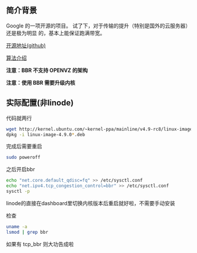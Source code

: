 ## 简介背景
Google 的一项开源的项目。 试了下，对于传输的提升（特别是国外的云服务器）还是极为明显
的，基本上能保证跑满带宽。

[开源地址(github)](https://github.com/google/bbr)

[算法介绍](https://www.zhihu.com/question/53559433)

**注意：BBR 不支持 OPENVZ 的架构**

**注意：使用 BBR 需要升级内核**

## 实际配置(非linode)
代码就两行
```bash
wget http://kernel.ubuntu.com/~kernel-ppa/mainline/v4.9-rc8/linux-image-4.9.0-040900rc8-ge
dpkg -i linux-image-4.9.0*.deb

```
完成后需要重启
```bash
sudo poweroff
```

之后开启bbr
```bash
echo "net.core.default_qdisc=fq" >> /etc/sysctl.conf
echo "net.ipv4.tcp_congestion_control=bbr" >> /etc/sysctl.conf
sysctl -p
```

linode的直接在dashboard里切换内核版本后重启就好啦，不需要手动安装

检查
```bash
uname -a
lsmod | grep bbr
```
如果有 tcp_bbr 则大功告成啦